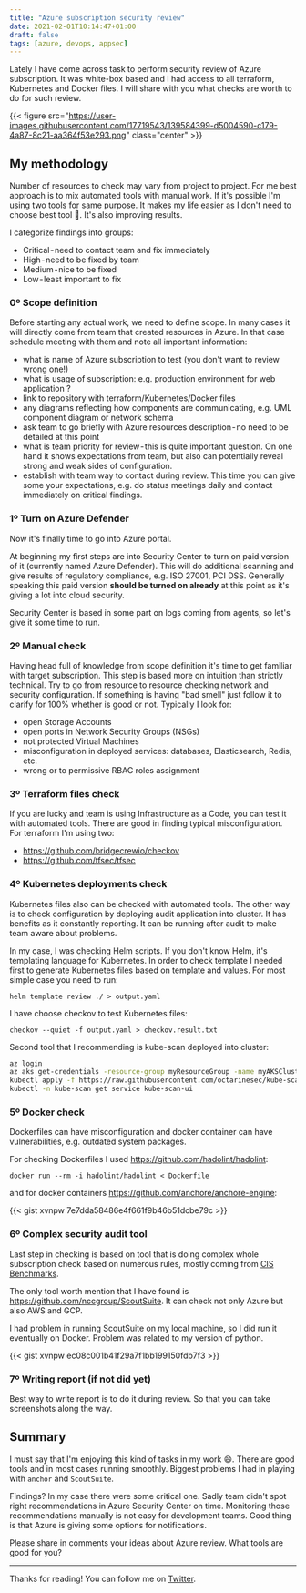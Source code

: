```yaml
---
title: "Azure subscription security review"
date: 2021-02-01T10:14:47+01:00
draft: false
tags: [azure, devops, appsec]
---
```


Lately I have come across task to perform security review of Azure subscription. It was white-box based and I had access to all terraform, Kubernetes and Docker files. I will share with you what checks are worth to do for such review.

{{< figure src="https://user-images.githubusercontent.com/17719543/139584399-d5004590-c179-4a87-8c21-aa364f53e293.png" class="center" >}}

## My methodology

Number of resources to check may vary from project to project. For me best approach is to mix automated tools with manual work. If it's possible I'm using two tools for same purpose. It makes my life easier as I don't need to choose best tool :slightly_smiling_face:. It's also improving results.

I categorize findings into groups:

* Critical - need to contact team and fix immediately
* High - need to be fixed by team
* Medium - nice to be fixed
* Low - least important to fix

### 0º Scope definition

Before starting any actual work, we need to define scope. In many cases it will directly come from team that created resources in Azure. In that case schedule meeting with them and note all important information:

* what is name of Azure subscription to test (you don't want to review wrong one!)
* what is usage of subscription: e.g. production environment for web application ?
* link to repository with terraform/Kubernetes/Docker files
* any diagrams reflecting how components are communicating, e.g. UML component diagram or network schema
* ask team to go briefly with Azure resources description - no need to be detailed at this point
* what is team priority for review - this is quite important question. On one hand it shows expectations from team, but also can potentially reveal strong and weak sides of configuration.
* establish with team way to contact during review. This time you can give some your expectations, e.g. do status meetings daily and contact immediately on critical findings.

### 1º Turn on Azure Defender

Now it's finally time to go into Azure portal.

At beginning my first steps are into Security Center to turn on paid version of it (currently named Azure Defender). This will do additional scanning and give results of regulatory compliance, e.g. ISO 27001, PCI DSS. Generally speaking this paid version **should be turned on already** at this point as it's giving a lot into cloud security.

Security Center is based in some part on logs coming from agents, so let's give it some time to run.

### 2º Manual check

Having head full of knowledge from scope definition it's time to get familiar with target subscription. This step is based more on intuition than strictly technical. Try to go from resource to resource checking network and security configuration. If something is having "bad smell" just follow it to clarify for 100% whether is good or not. Typically I look for:

* open Storage Accounts
* open ports in Network Security Groups (NSGs)
* not protected Virtual Machines
* misconfiguration in deployed services: databases, Elasticsearch, Redis, etc.
* wrong or to permissive RBAC roles assignment

### 3º Terraform files check

If you are lucky and team is using Infrastructure as a Code, you can test it with automated tools. There are good in finding typical misconfiguration. For terraform I'm using two:

* https://github.com/bridgecrewio/checkov
* https://github.com/tfsec/tfsec

### 4º Kubernetes deployments check

Kubernetes files also can be checked with automated tools. The other way is to check configuration by deploying audit application into cluster. It has benefits as it constantly reporting. It can be running after audit to make team aware about problems.

In my case, I was checking Helm scripts. If you don't know Helm, it's templating language for Kubernetes. In order to check template I needed first to generate Kubernetes files based on template and values. For most simple case you need to run:

```helm template review ./ > output.yaml```

I have choose checkov to test Kubernetes files:

```checkov --quiet -f output.yaml > checkov.result.txt```

Second tool that I recommending is kube-scan deployed into cluster:

```bash
az login
az aks get-credentials -resource-group myResourceGroup -name myAKSCluster
kubectl apply -f https://raw.githubusercontent.com/octarinesec/kube-scan/master/kube-scan-lb.yaml
kubectl -n kube-scan get service kube-scan-ui
```

### 5º Docker check

Dockerfiles can have misconfiguration and docker container can have vulnerabilities, e.g. outdated system packages.

For checking Dockerfiles I used https://github.com/hadolint/hadolint:

```docker run --rm -i hadolint/hadolint < Dockerfile```

and for docker containers https://github.com/anchore/anchore-engine:

{{< gist xvnpw 7e7dda58486e4f661f9b46b51dcbe79c >}}

### 6º Complex security audit tool

Last step in checking is based on tool that is doing complex whole subscription check based on numerous rules, mostly coming from [CIS Benchmarks](https://www.cisecurity.org/benchmark/azure/).

The only tool worth mention that I have found is https://github.com/nccgroup/ScoutSuite. It can check not only Azure but also AWS and GCP.

I had problem in running ScoutSuite on my local machine, so I did run it eventually on Docker. Problem was related to my version of python.

{{< gist xvnpw ec08c001b41f29a7f1bb199150fdb7f3 >}}

### 7º Writing report (if not did yet)

Best way to write report is to do it during review. So that you can take screenshots along the way.

## Summary

I must say that I'm enjoying this kind of tasks in my work :smile:. There are good tools and in most cases running smoothly. Biggest problems I had in playing with `anchor` and `ScoutSuite`.

Findings? In my case there were some critical one. Sadly team didn't spot right recommendations in Azure Security Center on time. Monitoring those recommendations manually is not easy for development teams. Good thing is that Azure is giving some options for notifications.

Please share in comments your ideas about Azure review. What tools are good for you?

---

Thanks for reading! You can follow me on [Twitter](https://twitter.com/xvnpw).
